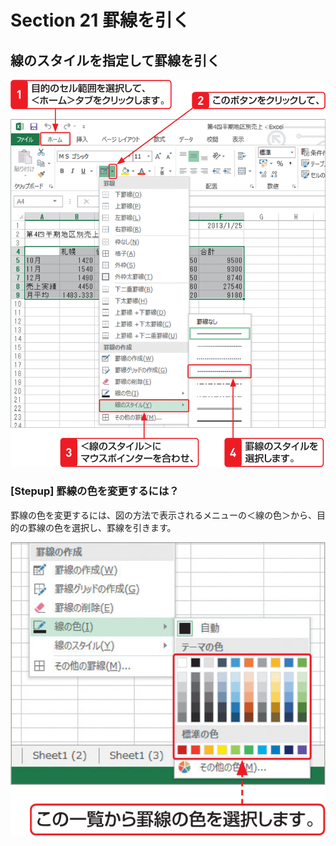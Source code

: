 # Section 21 罫線を引く

## 線のスタイルを指定して罫線を引く

![](001.png)

### [Stepup] 罫線の色を変更するには？

罫線の色を変更するには、図の方法で表示されるメニューの＜線の色＞から、目的の罫線の色を選択し、罫線を引きます。

![stepup](002.png)